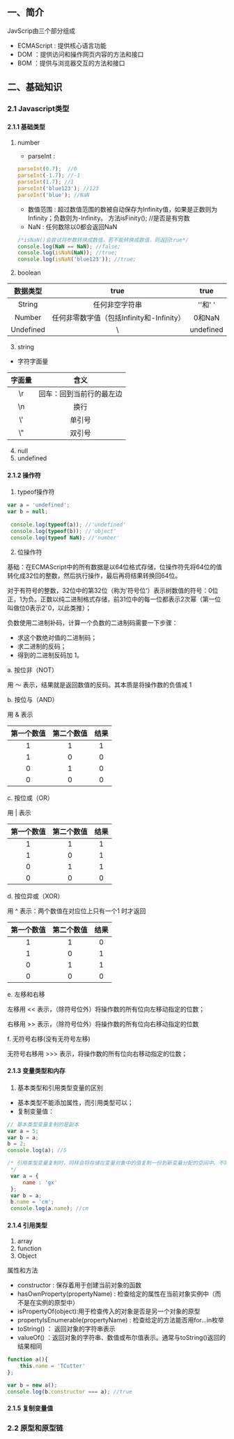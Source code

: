 ## 一、简介
JavScrip由三个部分组成
- ECMAScript : 提供核心语言功能
- DOM ：提供访问和操作网页内容的方法和接口
- BOM ：提供与浏览器交互的方法和接口

## 二、基础知识
### 2.1  Javascript类型
#### 2.1.1  基础类型
1. number
	- parseInt : 
	```javascript
	parseInt(0.7);	//0
	parseInt(-1.7); //-1
	parseInt(1.7); //1
	parseInt('blue123'); //123
	parseInt('blue'); //NaN
	```
	- 数值范围 : 
	超过数值范围的数被自动保存为Infinity值，如果是正数则为Infinity；负数则为-Infinity。
	方法isFinity(); //是否是有穷数
	- NaN : 
	任何数除以0都会返回NaN
	```javascript
	/*isNaN()会尝试将参数转换成数值，若不能转换成数值，则返回true*/
	console.log(NaN == NaN); //false;
	console.log(isNaN(NaN)); //true;
	console.log(isNaN('blue123')); //true;
	```

2. boolean

| 数据类型        | true           | true  |
| :-------: |:-----:| :-----:|
| String      | 任何非空字符串 |''和'   ' |
| Number | 任何非零数字值（包括Infinity和-Infinity）| 0和NaN
| Undefined | \ | undefined

3. string
- 字符字面量

|字面量 | 含义 |
| :-------------:|:-------------:|
| \r | 回车：回到当前行的最左边 |
| \n | 换行 |
|  \\' | 单引号 |
| \\" | 双引号|

4. null
5. undefined

#### 2.1.2 操作符
1. typeof操作符

```javascript
var a = 'undefined';
var b = null;
 
 console.log(typeof(a)); //'undefined'
 console.log(typeof(b)); //'object'
 console.log(typeof NaN); //'number'
```

2. 位操作符

基础：在ECMAScript中的所有数据是以64位格式存储，位操作符先将64位的值转化成32位的整数，然后执行操作，最后再将结果转换回64位。

对于有符号的整数，32位中的第32位（称为’符号位‘）表示树数值的符号：0位正，1为负。正数以纯二进制格式存储，前31位中的每一位都表示2次幂（第一位叫做位0表示2ˇ0，以此类推）；

负数使用二进制补码，计算一个负数的二进制码需要一下步骤：
    
- 求这个数绝对值的二进制码；
- 求二进制的反码；
- 得到的二进制反码加 1。


a. 按位非（NOT）

用 ～ 表示，结果就是返回数值的反码。其本质是将操作数的负值减 1

b. 按位与（AND）

用 & 表示

|第一个数值 | 第二个数值 | 结果 |
| :-------------: |:-------------:| :-----:|
| 1 | 1 | 1 |
| 1 |0| 0|
|0 | 1 | 0|
|0 | 0 | 0|

c. 按位或（OR）

用 | 表示

|第一个数值 | 第二个数值 | 结果 |
| :-------------: |:-------------:| :-----:|
|1 | 1 | 1|
|1 |0| 1|
|0 | 1 | 1|
|0 | 0 | 0|

d. 按位异或（XOR）

用 ^ 表示：两个数值在对应位上只有一个1 时才返回

|第一个数值 | 第二个数值 | 结果|
| :-------------: |:-------------:| :-----:|
|1 | 1 | 0|
|1 |0| 1|
|0 | 1 | 1|
|0 | 0 | 0|

e. 左移和右移

左移用 << 表示，（除符号位外）将操作数的所有位向左移动指定的位数；

右移用 >> 表示，（除符号位外）将操作数的所有位向右移动指定的位数

f. 无符号右移(没有无符号左移)

无符号右移用 >>> 表示，将操作数的所有位向右移动指定的位数；

#### 2.1.3 变量类型和内存
1. 基本类型和引用类型变量的区别
- 基本类型不能添加属性，而引用类型可以；
- 复制变量值：

```javascript
// 基本类型变量复制的是副本
var a = 5;
var b = a;
b = 2;
console.log(a); //5

/* 引用类型变量复制时，同样会将存储在变量对象中的值复制一份到新变量分配的空间中。不同的是，这个副本实际上是一个指向存储在堆中的某个对象的指针。复制操作结束后，两个变量实际上将引用同一个对象
 */
 var a = {
	 name : 'gx'
 };
 var b = a;
 b.name = 'cm';
 console.log(a.name); //cm
```

#### 2.1.4  引用类型
1. array
2. function
3. Object

属性和方法
- constructor : 保存着用于创建当前对象的函数
- hasOwnProperty(propertyName) : 检查给定的属性在当前对象实例中（而不是在实例的原型中）
- isPropertyOf(object):用于检查传入的对象是否是另一个对象的原型
- propertyIsEnumerable(propertyName) : 检查给定的方法能否用for...in枚举
- toString() ： 返回对象的字符串表示
- valueOf() ：返回对象的字符串、数值或布尔值表示。通常与toString()返回的结果相同

```javascript
function a(){
	this.name = 'TCutter'
};

var b = new a();
console.log(b.constructor === a); //true
```

#### 2.1.5 复制变量值

### 2.2  原型和原型链